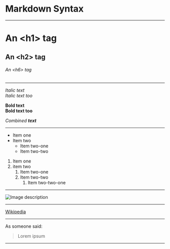 [//]: # (Markdown syntax)
# Markdown Syntax
-------------------------------

[//]: # (Headers)
# An \<h1\> tag
## An \<h2\> tag
###### An \<h6\> tag

-----------------------------------------

[//]: # (Emphasis)
*Italic text*
<br>
_Italic text too_

**Bold text**
<br>
__Bold text too__

_Combined **text**_

-----------------------------------------

[//]: # (Ordered lists)
* Item one
* Item two
    * Item two-one
    * Item two-two
  
[//]: # (Unordered lists)
1. Item one
1. item two
    1. Item two-one
    1. Item two-two
        1. Item two-two-one

-----------------------------------------

[//]: # (Images)
![Image description](https://github.com/ad4mant1um/hello-world/blob/master/image.jpg)

-----------------------------------------

[//]: # (Links)
[Wikipedia](https://www.wikipedia.org/)

-----------------------------------------

[//]: # (Blockquotes)
As someone said:

> Lorem
> ipsum
-----------------------------------------

[//]: # (Inline code)
        
